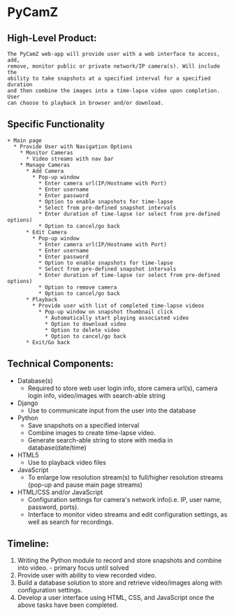# PyCamZ

## High-Level Product:
    The PyCamZ web-app will provide user with a web interface to access, add,
    remove, monitor public or private network/IP camera(s). Will include the
    ability to take snapshots at a specified interval for a specified duration
    and then combine the images into a time-lapse video upon completion. User
    can choose to playback in browser and/or download.

## Specific Functionality
    + Main page
      * Provide User with Navigation Options
        * Monitor Cameras
          * Video streams with nav bar
        * Manage Cameras
          * Add Camera
            * Pop-up window
              * Enter camera url(IP/Hostname with Port)
              * Enter username
              * Enter password
              * Option to enable snapshots for time-lapse
              * Select from pre-defined snapshot intervals
              * Enter duration of time-lapse (or select from pre-defined options)
              * Option to cancel/go back
          * Edit Camera
            * Pop-up window
              * Enter camera url(IP/Hostname with Port)
              * Enter username
              * Enter password
              * Option to enable snapshots for time-lapse
              * Select from pre-defined snapshot intervals
              * Enter duration of time-lapse (or select from pre-defined options)
              * Option to remove camera
              * Option to cancel/go back
          * Playback
            * Provide user with list of completed time-lapse videos
              * Pop-up window on snapshot thumbnail click
                * Automatically start playing associated video
                * Option to download video
                * Option to delete video
                * Option to cancel/go back
          * Exit/Go back

## Technical Components:
+ Database(s)
  * Required to store web user login info, store camera url(s), camera login info, video/images with search-able string
+ Django
  * Use to communicate input from the user into the database
+ Python
  * Save snapshots on a specified interval
  * Combine images to create time-lapse video.
  * Generate search-able string to store with media in database(date/time)
+ HTML5
  * Use to playback video files
+ JavaScript
  * To enlarge low resolution stream(s) to full/higher resolution streams (pop-up and pause main page streams)
+ HTML/CSS and/or JavaScript
  * Configuration settings for camera's network info(i.e. IP, user name, password, ports).
  * Interface to monitor video streams and edit configuration settings, as well as search for recordings.

## Timeline:
1. Writing the Python module to record and store snapshots and combine into video. - primary focus until solved
1. Provide user with ability to view recorded video.
1. Build a database solution to store and retrieve video/images along with configuration settings.
1. Develop a user interface using HTML, CSS, and JavaScript once the above tasks have been completed.
